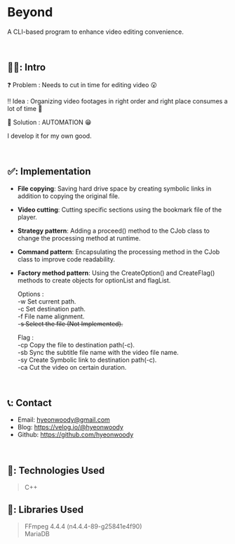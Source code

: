 # Beyond
A CLI-based program to enhance video editing convenience.

</br>

## 🧑‍💻: Intro
❓ Problem : Needs to cut in time for editing video 😮

‼ Idea : Organizing video footages in right order and right place consumes a lot of time 🤔

💯 Solution : AUTOMATION 😁

 I develop it for my own good.  
 
</br>

 ## ✅: Implementation 
- **File copying**: Saving hard drive space by creating symbolic links in addition to copying the original file.  
- **Video cutting**: Cutting specific sections using the bookmark file of the player.  
- **Strategy pattern**: Adding a proceed() method to the CJob class to change the processing method at runtime.  
- **Command pattern**: Encapsulating the processing method in the CJob class to improve code readability.  
- **Factory method pattern**: Using the CreateOption() and CreateFlag() methods to create objects for optionList and flagList.  


  Options :  
    -w Set current path.  
    -c Set destination path.  
    -f File name alignment.  
    -~~s Select the file (Not Implemented).~~ 
  
  Flag :  
    -cp Copy the file to destination path(-c).  
    -sb Sync the subtitle file name with the video file name.  
    -sy Create Symbolic link to destination path(-c).  
    -ca Cut the video on certain duration.  
    
   
    
 </br>

## 📞: Contact
- Email: hyeonwoody@gmail.com
- Blog: https://velog.io/@hyeonwoody
- Github: https://github.com/hyeonwoody

</br>

## 🧱: Technologies Used
>C++

## 📖: Libraries Used
>FFmpeg 4.4.4 (n4.4.4-89-g25841e4f90)  
>MariaDB
